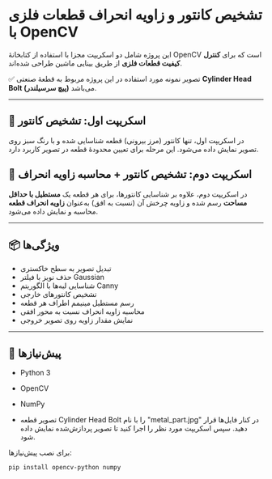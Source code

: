 # تشخیص کانتور و زاویه انحراف قطعات فلزی با OpenCV

این پروژه شامل دو اسکریپت مجزا با استفاده از کتابخانهٔ OpenCV است که برای **کنترل کیفیت قطعات فلزی** از طریق بینایی ماشین طراحی شده‌اند.

✅ تصویر نمونه مورد استفاده در این پروژه مربوط به قطعهٔ صنعتی **Cylinder Head Bolt (پیچ سرسیلندر)** می‌باشد.

---

## 🔹 اسکریپت اول: تشخیص کانتور

در اسکریپت اول، تنها کانتور (مرز بیرونی) قطعه شناسایی شده و با رنگ سبز روی تصویر نمایش داده می‌شود. این مرحله برای تعیین محدودهٔ قطعه در تصویر کاربرد دارد.

## 🔹 اسکریپت دوم: تشخیص کانتور + محاسبه زاویه انحراف

در اسکریپت دوم، علاوه بر شناسایی کانتورها، برای هر قطعه یک **مستطیل با حداقل مساحت** رسم شده و زاویه چرخش آن (نسبت به افق) به‌عنوان **زاویه انحراف قطعه** محاسبه و نمایش داده می‌شود.

---

## 📦 ویژگی‌ها

- تبدیل تصویر به سطح خاکستری  
- حذف نویز با فیلتر Gaussian  
- شناسایی لبه‌ها با الگوریتم Canny  
- تشخیص کانتورهای خارجی  
- رسم مستطیل مینیمم اطراف هر قطعه  
- محاسبه زاویه انحراف نسبت به محور افقی  
- نمایش مقدار زاویه روی تصویر خروجی

---

## 🧩 پیش‌نیازها

- Python 3  
- OpenCV  
- NumPy

- تصویر قطعه Cylinder Head Bolt را با نام "metal_part.jpg" در کنار فایل‌ها قرار دهید. 
سپس اسکریپت مورد نظر را اجرا کنید تا تصویر پردازش‌شده نمایش داده شود.


برای نصب پیش‌نیازها:

```bash
pip install opencv-python numpy

